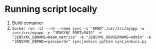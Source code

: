 # Running script locally
1. Build container
2. `docker run -it --rm --name sync -v "$PWD":/usr/src/myapp -w /usr/src/myapp -e "JENSYNC_PORT=5432" -e "JENSYNC_DBNAME=beam_metrics" -e "JENSYNC_DBUSERNAME=admin" -e "JENSYNC_DBPWD=<password>" syncjenkins python syncjenkins.py`

